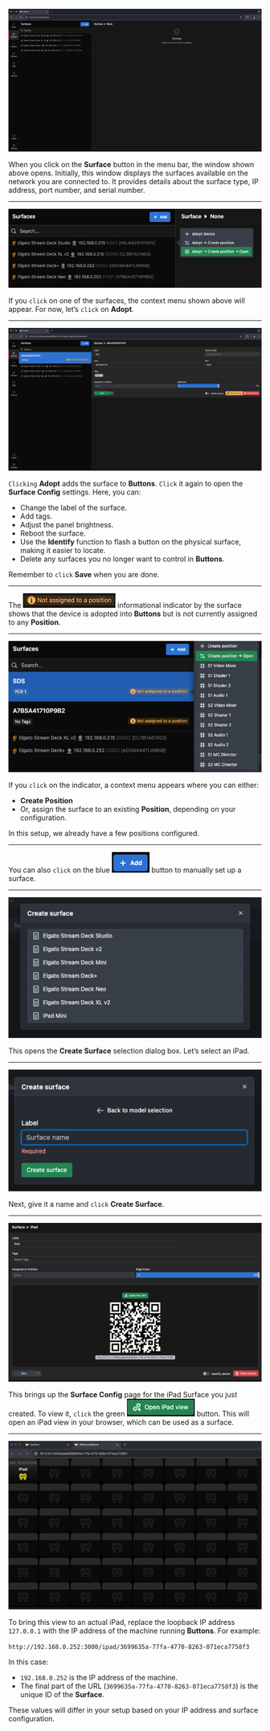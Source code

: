 ![Surface](images/surface.png)

When you click on the **Surface** button in the menu bar, the window shown above opens. Initially, this window displays the surfaces available on the network you are connected to. It provides details about the surface type, IP address, port number, and serial number.

---

![Click on a surface](images/click_on_surface.png)

If you `click` on one of the surfaces, the context menu shown above will appear. For now, let’s `click` on **Adopt**.

---

![Surface Configuration](images/surface_configuration.png)

`Clicking` **Adopt** adds the surface to **Buttons**. `Click` it again to open the **Surface Config** settings. Here, you can:

- Change the label of the surface.
- Add tags.
- Adjust the panel brightness.
- Reboot the surface.
- Use the **Identify** function to flash a button on the physical surface, making it easier to locate.
- Delete any surfaces you no longer want to control in **Buttons**.

Remember to `click` **Save** when you are done.

---


The ![Not assigned](images/not_assigned.png) informational indicator by the surface shows that the device is adopted into **Buttons** but is not currently assigned to any **Position**.

---

![Not assigned context](images/not_assigned_context.png)

If you `click` on the indicator, a context menu appears where you can either:

- **Create Position**
- Or, assign the surface to an existing **Position**, depending on your configuration.

In this setup, we already have a few positions configured.

---

You can also `click` on the blue ![+add](images/+add.png) button to manually set up a surface.

---

![Create a surface select model](images/create_surface1.png)

This opens the **Create Surface** selection dialog box. Let’s select an iPad.

---

![Create a surface select model](images/create_surface2.png)

Next, give it a name and `click` **Create Surface**.

---

![Create a surface select model](images/ipad_surfaceconfig.png)

This brings up the **Surface Config** page for the iPad Surface you just created. To view it, `click` the green ![Open iPad view](images/open_ipad_view.png) button. This will open an iPad view in your browser, which can be used as a surface.

---

![Create a surface select model](images/ipadview2.png)

To bring this view to an actual iPad, replace the loopback IP address `127.0.0.1` with the IP address of the machine running **Buttons**. For example:

`http://192.168.0.252:3000/ipad/3699635a-77fa-4770-8263-071eca7758f3`

In this case:
- `192.168.0.252` is the IP address of the machine.
- The final part of the URL (`3699635a-77fa-4770-8263-071eca7758f3`) is the unique ID of the **Surface**.

These values will differ in your setup based on your IP address and surface configuration.